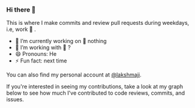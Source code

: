 ### Hi there 👋

<!--
**lakshmaji-till/lakshmaji-till** is a ✨ _special_ ✨ repository because its `README.md` (this file) appears on your GitHub profile.

Here are some ideas to get you started:

- 🔭 I’m currently working on ...
- 🌱 I’m currently learning ...
- 👯 I’m looking to collaborate on ...
- 🤔 I’m looking for help with ...
- 💬 Ask me about ...
- 📫 How to reach me: ...
- 😄 Pronouns: ...
- ⚡ Fun fact: ...
-->

This is where I make commits and review pull requests during weekdays, i.e, work 🤑 .


- 🔭 I’m currently working on 🪫 nothing
- 🔭 I’m working with 🏢 ?
- 😄 Pronouns: He
- ⚡ Fun fact: next time

You can also find my personal account at [@lakshmaji](https://github.com/lakshmaji).

If you're interested in seeing my contributions, take a look at my graph below to see how much I've contributed to code reviews, commits, and issues.
